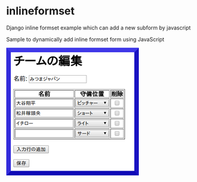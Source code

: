 # inlineformset
Django inline formset example which can add a new subform by javascript

Sample to dynamically add inline formset form using JavaScript

![screen shot](screenshot.png?raw=true)
